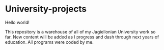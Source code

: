 # University-projects

Hello world!

This repository is a warehouse of all of my Jagiellonian University work so far. New content will be added as I progress and dash through next years of education. All programs were coded by me.
